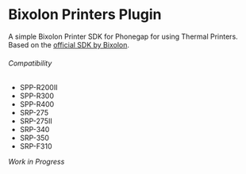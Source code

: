 # Bixolon Printers Plugin
A simple Bixolon Printer SDK for Phonegap for using Thermal Printers. Based on the [official SDK by Bixolon](http://www.bixolon.com/html/en/download/download_category.xhtml?ca_id=103&large_cd=0011&small_cd=0001).

###### Compatibility
- SPP-R200II
- SPP-R300
- SPP-R400
- SRP-275
- SRP-275II
- SRP-340
- SRP-350
- SRP-F310

_Work in Progress_